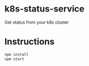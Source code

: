 # k8s-status-service
Get status from your k8s cluster

# Instructions

```sh
npm install
npm start
```
